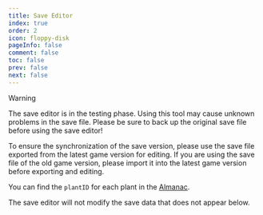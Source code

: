 ```yaml
---
title: Save Editor
index: true
order: 2
icon: floppy-disk
pageInfo: false
comment: false
toc: false
prev: false
next: false
---
```


<script setup>
    import Editor from '@source/components/save-editor/App.vue';
    import { provide } from 'vue';
    import { onMounted } from 'vue';
    provide("i18nLanguage",'en');

    onMounted(() => {
        (window.adsbygoogle = window.adsbygoogle || []).push({});
    })
</script>

> [!warning]
> The save editor is in the testing phase. Using this tool may cause unknown problems in the save file. Please be sure to back up the original save file before using the save editor!
>
> To ensure the synchronization of the save version, please use the save file exported from the latest game version for editing. If you are using the save file of the old game version, please import it into the latest game version before exporting and editing.
>
> You can find the `plantID` for each plant in the [Almanac](../almanac/).
>
> The save editor will not modify the save data that does not appear below.

<ins class="adsbygoogle"
style="display:block"
data-ad-client="ca-pub-7637695321442015"
data-ad-slot="7113006248"
data-ad-format="auto"
data-full-width-responsive="true"> </ins>

<Editor />
